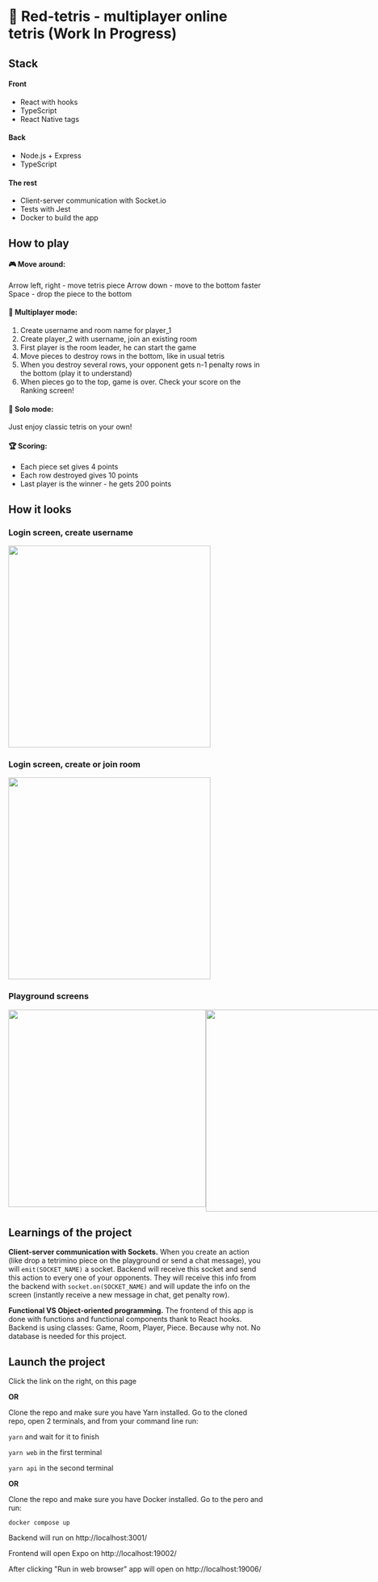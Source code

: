 # 👾 Red-tetris - multiplayer online tetris (Work In Progress)

## Stack
#### Front
- React with hooks
- TypeScript
- React Native tags

#### Back
- Node.js + Express
- TypeScript

#### The rest
- Client-server communication with Socket.io
- Tests with Jest
- Docker to build the app

## How to play

#### 🎮 Move around:
Arrow left, right - move tetris piece
Arrow down - move to the bottom faster
Space - drop the piece to the bottom

#### 👯 Multiplayer mode:
1. Create username and room name for player_1
2. Create player_2 with username, join an existing room
3. First player is the room leader, he can start the game
4. Move pieces to destroy rows in the bottom, like in usual tetris
5. When you destroy several rows, your opponent gets n-1 penalty rows in the bottom (play it to understand)
6. When pieces go to the top, game is over. Check your score on the Ranking screen!

#### 💃 Solo mode:
Just enjoy classic tetris on your own!

#### 🏆 Scoring:
- Each piece set gives 4 points
- Each row destroyed gives 10 points
- Last player is the winner - he gets 200 points

## How it looks

### Login screen, create username
<img src="https://user-images.githubusercontent.com/33632673/115970947-07145980-a546-11eb-853d-3f1cc2df1ad1.png" width="400" />

### Login screen, create or join room
<img src="https://user-images.githubusercontent.com/33632673/115970995-5195d600-a546-11eb-8488-e2092abb404d.png" width="400" />

### Playground screens
<div style="display: flex; flex-direction: row; justify-content: space-between">
  <img src="https://user-images.githubusercontent.com/33632673/115971017-6ecaa480-a546-11eb-8033-491558661679.png" width="391" />
  <img src="https://user-images.githubusercontent.com/33632673/115971061-aafe0500-a546-11eb-9b34-9fbc943ae907.png" width="400" />
</div>

## Learnings of the project
**Client-server communication with Sockets.** When you create an action (like drop a tetrimino piece on the playground or send a chat message), you will `emit(SOCKET_NAME)` a socket. Backend will receive this socket and send this action to every one of your opponents. They will receive this info from the backend with `socket.on(SOCKET_NAME)` and will update the info on the screen (instantly receive a new message in chat, get penalty row).

**Functional VS Object-oriented programming.** The frontend of this app is done with functions and functional components thank to React hooks. Backend is using classes: Game, Room, Player, Piece. Because why not. No database is needed for this project.

## Launch the project
Click the link on the right, on this page

**OR**

Clone the repo and make sure you have Yarn installed. Go to the cloned repo, open 2 terminals, and from your command line run:

`yarn` and wait for it to finish

`yarn web` in the first terminal

`yarn api` in the second terminal

**OR**

Clone the repo and make sure you have Docker installed. Go to the pero and run:

`docker compose up`

Backend will run on http://localhost:3001/

Frontend will open Expo on http://localhost:19002/

After clicking "Run in web browser" app will open on http://localhost:19006/
